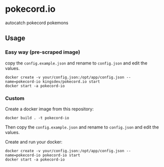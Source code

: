 # pokecord.io
autocatch pokecord pokemons

## Usage

### Easy way (pre-scraped image)

copy the `config.example.json` and rename to `config.json` and edit the values.

	docker create -v your/config.json:/opt/app/config.json --name=pokecord-io kingsdev/pokecord.io start
	docker start -a pokecord-io


### Custom

Create a docker image from this repository:

	docker build . -t pokecord-io

Then copy the `config.example.json` and rename to `config.json` and edit the values.

Create and run your docker:

	docker create -v your/config.json:/opt/app/config.json --name=pokecord-io pokecord-io start
	docker start -a pokecord-io